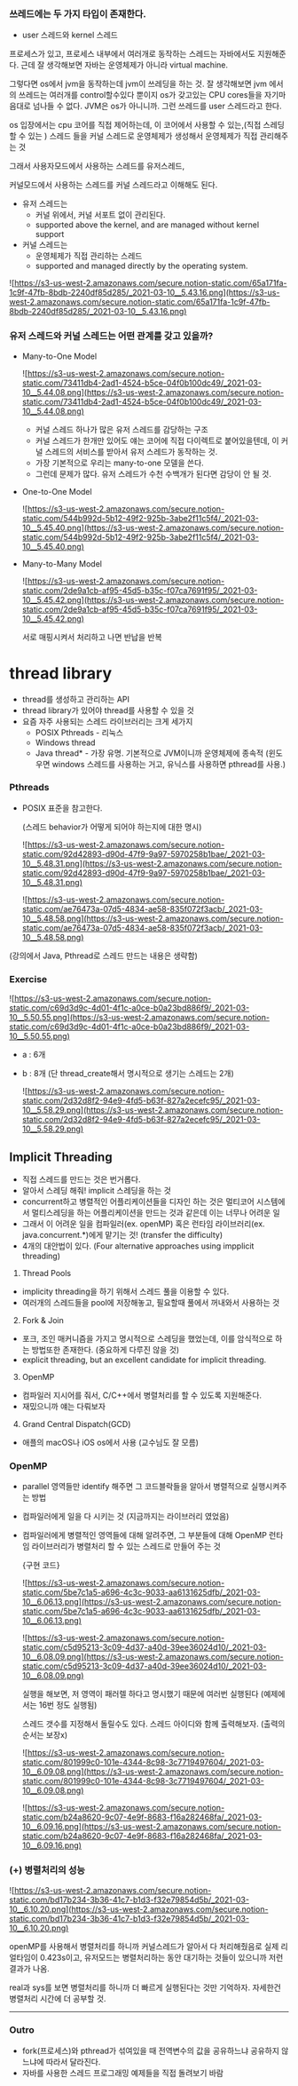 ### 쓰레드에는 두 가지 타입이 존재한다.

- user 스레드와 kernel 스레드

프로세스가 있고, 프로세스 내부에서 여러개로 동작하는 스레드는 자바에서도 지원해준다. 근데 잘 생각해보면 자바는 운영체제가 아니라 virtual machine.

그렇다면 os에서 jvm을 동작하는데 jvm이 쓰레딩을 하는 것. 잘 생각해보면 jvm 에서의 쓰레드는 여러개를 control할수있다 뿐이지 os가 갖고있는 CPU cores들을 자기마음대로 넘나들 수 없다. JVM은 os가 아니니까. 그런 쓰레드를 user 스레드라고 한다.

os 입장에서는 cpu 코어를 직접 제어하는데, 이 코어에서 사용할 수 있는,(직접 스레딩 할 수 있는 ) 스레드 들을 커널 스레드로 운영체제가 생성해서 운영체제가 직접 관리해주는 것

그래서 사용자모드에서 사용하는 스레드를 유저스레드,

커널모드에서 사용하는 스레드를 커널 스레드라고 이해해도 된다.

- 유저 스레드는
    - 커널 위에서, 커널 서포트 없이 관리된다.
    - supported above the kernel, and are managed without kernel support
- 커널 스레드는
    - 운영체제가 직접 관리하는 스레드
    - supported and managed directly by the operating system.

![https://s3-us-west-2.amazonaws.com/secure.notion-static.com/65a171fa-1c9f-47fb-8bdb-2240df85d285/_2021-03-10__5.43.16.png](https://s3-us-west-2.amazonaws.com/secure.notion-static.com/65a171fa-1c9f-47fb-8bdb-2240df85d285/_2021-03-10__5.43.16.png)

### 유저 스레드와 커널 스레드는 어떤 관계를 갖고 있을까?

- Many-to-One Model

    ![https://s3-us-west-2.amazonaws.com/secure.notion-static.com/73411db4-2ad1-4524-b5ce-04f0b100dc49/_2021-03-10__5.44.08.png](https://s3-us-west-2.amazonaws.com/secure.notion-static.com/73411db4-2ad1-4524-b5ce-04f0b100dc49/_2021-03-10__5.44.08.png)

    - 커널 스레드 하나가 많은 유저 스레드를 감당하는 구조
    - 커널 스레드가 한개만 있어도 얘는 코어에 직접 다이렉트로 붙어있을텐데, 이 커널 스레드의 서비스를 받아서 유저 스레드가 동작하는 것.
    - 가장 기본적으로 우리는 many-to-one 모델을 쓴다.
    - 그런데 문제가 많다. 유저 스레드가 수천 수백개가 된다면 감당이 안 될 것.
- One-to-One Model

    ![https://s3-us-west-2.amazonaws.com/secure.notion-static.com/544b992d-5b12-49f2-925b-3abe2f11c5f4/_2021-03-10__5.45.40.png](https://s3-us-west-2.amazonaws.com/secure.notion-static.com/544b992d-5b12-49f2-925b-3abe2f11c5f4/_2021-03-10__5.45.40.png)

- Many-to-Many Model

    ![https://s3-us-west-2.amazonaws.com/secure.notion-static.com/2de9a1cb-af95-45d5-b35c-f07ca7691f95/_2021-03-10__5.45.42.png](https://s3-us-west-2.amazonaws.com/secure.notion-static.com/2de9a1cb-af95-45d5-b35c-f07ca7691f95/_2021-03-10__5.45.42.png)

    서로 매핑시켜서 처리하고 나면 반납을 반복

# thread library

- thread를 생성하고 관리하는 API
- thread library가 있어야 thread를 사용할 수 있을 것
- 요즘 자주 사용되는 스레드 라이브러리는 크게 세가지
    - POSIX Pthreads - 리눅스
    - Windows thread
    - Java thread* - 가장 유명. 기본적으로 JVM이니까 운영체제에 종속적 (윈도우면 windows 스레드를 사용하는 거고, 유닉스를 사용하면 pthread를 사용.)

### Pthreads

- POSIX 표준을 참고한다.

    (스레드 behavior가 어떻게 되어야 하는지에 대한 명시)

    ![https://s3-us-west-2.amazonaws.com/secure.notion-static.com/92d42893-d90d-47f9-9a97-5970258b1bae/_2021-03-10__5.48.31.png](https://s3-us-west-2.amazonaws.com/secure.notion-static.com/92d42893-d90d-47f9-9a97-5970258b1bae/_2021-03-10__5.48.31.png)

    ![https://s3-us-west-2.amazonaws.com/secure.notion-static.com/ae76473a-07d5-4834-ae58-835f072f3acb/_2021-03-10__5.48.58.png](https://s3-us-west-2.amazonaws.com/secure.notion-static.com/ae76473a-07d5-4834-ae58-835f072f3acb/_2021-03-10__5.48.58.png)

(강의에서 Java, Pthread로 스레드 만드는 내용은 생략함)

### Exercise

![https://s3-us-west-2.amazonaws.com/secure.notion-static.com/c69d3d9c-4d01-4f1c-a0ce-b0a23bd886f9/_2021-03-10__5.50.55.png](https://s3-us-west-2.amazonaws.com/secure.notion-static.com/c69d3d9c-4d01-4f1c-a0ce-b0a23bd886f9/_2021-03-10__5.50.55.png)

- a : 6개
- b : 8개 (단 thread_create해서 명시적으로 생기는 스레드는 2개)

    ![https://s3-us-west-2.amazonaws.com/secure.notion-static.com/2d32d8f2-94e9-4fd5-b63f-827a2ecefc95/_2021-03-10__5.58.29.png](https://s3-us-west-2.amazonaws.com/secure.notion-static.com/2d32d8f2-94e9-4fd5-b63f-827a2ecefc95/_2021-03-10__5.58.29.png)

## Implicit Threading

- 직접 스레드를 만드는 것은 번거롭다.
- 알아서 스레딩 해줘! implicit 스레딩을 하는 것
- concurrent하고 병렬적인 어플리케이션들을 디자인 하는 것은 멀티코어 시스템에서 멀티스레딩을 하는 어플리케이션을 만드는 것과 같은데 이는 너무나 어려운 일
- 그래서 이 어려운 일을 컴파일러(ex. openMP) 혹은 런타임 라이브러리(ex. java.concurrent.*)에게 맡기는 것! (transfer the difficulty)
- 4개의 대안법이 있다. (Four alternative approaches using impplicit threading)

1) Thread Pools

- implicity threading을 하기 위해서 스레드 풀을 이용할 수 있다.
- 여러개의 스레드들을 pool에 저장해놓고, 필요할때 풀에서 꺼내와서 사용하는 것

2) Fork & Join

- 포크, 조인 매커니즘을 가지고 명시적으로 스레딩을 했었는데, 이를 암식적으로 하는 방법또한 존재한다. (중요하게 다루진 않을 것)
- explicit threading, but an excellent candidate for implicit threading.

3) OpenMP

- 컴파일러 지시어를 줘서, C/C++에서 병렬처리를 할 수 있도록 지원해준다.
- 재밌으니까 얘는 다뤄보자

4) Grand Central Dispatch(GCD)

- 애플의 macOS나 iOS os에서 사용 (교수님도 잘 모름)

### OpenMP

- parallel 영역들만 identify 해주면 그 코드블락들을 알아서 병렬적으로 실행시켜주는 방법
- 컴파일러에게 일을 다 시키는 것 (지금까지는 라이브러리 였었음)
- 컴파일러에게 병렬적인 영역들에 대해 알려주면, 그 부분들에 대해 OpenMP 런타임 라이브러리가 병렬처리 할 수 있는 스레드로 만들어 주는 것

    {구현 코드}

    ![https://s3-us-west-2.amazonaws.com/secure.notion-static.com/5be7c1a5-a696-4c3c-9033-aa6131625dfb/_2021-03-10__6.06.13.png](https://s3-us-west-2.amazonaws.com/secure.notion-static.com/5be7c1a5-a696-4c3c-9033-aa6131625dfb/_2021-03-10__6.06.13.png)

    ![https://s3-us-west-2.amazonaws.com/secure.notion-static.com/c5d95213-3c09-4d37-a40d-39ee36024d10/_2021-03-10__6.08.09.png](https://s3-us-west-2.amazonaws.com/secure.notion-static.com/c5d95213-3c09-4d37-a40d-39ee36024d10/_2021-03-10__6.08.09.png)

    실행을 해보면, 저 영역이 패러렐 하다고 명시했기 때문에 여러번 실행된다 (예제에서는 16번 정도 실행됨)

    스레드 갯수를 지정해서 돌릴수도 있다. 스레드 아이디와 함께 출력해보자. (출력의 순서는 보장x)

    ![https://s3-us-west-2.amazonaws.com/secure.notion-static.com/801999c0-101e-4344-8c98-3c7719497604/_2021-03-10__6.09.08.png](https://s3-us-west-2.amazonaws.com/secure.notion-static.com/801999c0-101e-4344-8c98-3c7719497604/_2021-03-10__6.09.08.png)

    ![https://s3-us-west-2.amazonaws.com/secure.notion-static.com/b24a8620-9c07-4e9f-8683-f16a282468fa/_2021-03-10__6.09.16.png](https://s3-us-west-2.amazonaws.com/secure.notion-static.com/b24a8620-9c07-4e9f-8683-f16a282468fa/_2021-03-10__6.09.16.png)

### (+) 병렬처리의 성능

![https://s3-us-west-2.amazonaws.com/secure.notion-static.com/bd17b234-3b36-41c7-b1d3-f32e79854d5b/_2021-03-10__6.10.20.png](https://s3-us-west-2.amazonaws.com/secure.notion-static.com/bd17b234-3b36-41c7-b1d3-f32e79854d5b/_2021-03-10__6.10.20.png)

openMP를 사용해서 병렬처리를 하니까 커널스레드가 알아서 다 처리해줬음로 실제 리얼타임이 0.423s이고, 유저모드는 병렬처리하는 동안 대기하는 것들이 있으니까 저런 결과가 나옴.

real과 sys를 보면 병렬처리를 하니까 더 빠르게 실행된다는 것만 기억하자. 자세한건 병렬처리 시간에 더 공부할 것.

---

### Outro

- fork(프로세스)와 pthread가 섞여있을 때 전역변수의 값을 공유하느냐 공유하지 않느냐에 따라서 달라진다.
- 자바를 사용한 스레드 프로그래밍 예제들을 직접 돌려보기 바람